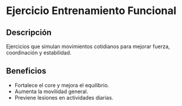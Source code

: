 # Ejercicio Entrenamiento Funcional

## Descripción
Ejercicios que simulan movimientos cotidianos para mejorar fuerza, coordinación y estabilidad.

## Beneficios
- Fortalece el core y mejora el equilibrio.
- Aumenta la movilidad general.
- Previene lesiones en actividades diarias.